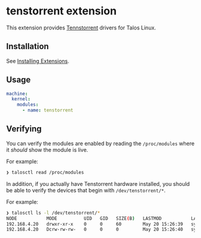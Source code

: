 # tenstorrent extension

This extension provides [Tennstorrent](https://github.com/tenstorrent/tt-kmd) drivers for Talos Linux.

## Installation

See [Installing Extensions](https://github.com/siderolabs/extensions#installing-extensions).

## Usage

```yaml
machine:
  kernel:
    modules:
      - name: tenstorrent
```

## Verifying

You can verify the modules are enabled by reading the `/proc/modules` where it _should_ show the module is live.

For example:

```bash
❯ talosctl read /proc/modules
```

In addition, if you actually have Tenstorrent hardware installed, you should be able to verify the devices that begin with `/dev/tenstorrent/*`.

For example:

```bash
❯ talosctl ls -l /dev/tenstorrent/*
NODE           MODE          UID   GID   SIZE(B)   LASTMOD           LABEL                           NAME
192.168.4.20   drwxr-xr-x    0     0     60        May 20 15:26:39   system_u:object_r:device_t:s0   .
192.168.4.20   Dcrw-rw-rw-   0     0     0         May 20 15:26:40   system_u:object_r:device_t:s0   0
```

